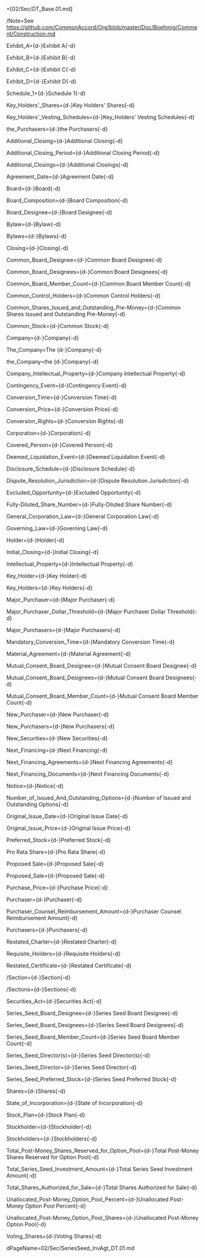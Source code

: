 =[02/Sec/DT_Base.01.md]

/Note=See https://github.com/CommonAccord/Org/blob/master/Doc/Boehmig/Comment/Construction.md

Exhibit_A={d-}Exhibit A{-d}

Exhibit_B={d-}Exhibit B{-d}

Exhibit_C={d-}Exhibit C{-d}

Exhibit_D={d-}Exhibit D{-d}

Schedule_1={d-}Schedule 1{-d}

Key_Holders'_Shares={d-}Key Holders' Shares{-d}

Key_Holders'_Vesting_Schedules={d-}Key_Holders' Vesting Schedules{-d}

the_Purchasers={d-}the Purchasers{-d}

Additional_Closing={d-}Additional Closing{-d}

Additional_Closing_Period={d-}Additional Closing Period{-d}

Additional_Closings={d-}Additional Closings{-d}

Agreement_Date={d-}Agreement Date{-d}

Board={d-}Board{-d}

Board_Composition={d-}Board Composition{-d}

Board_Designee={d-}Board Designee{-d}

Bylaw={d-}Bylaw{-d}

Bylaws={d-}Bylaws{-d}

Closing={d-}Closing{-d}

Common_Board_Designee={d-}Common Board Designee{-d}

Common_Board_Designees={d-}Common Board Designees{-d}

Common_Board_Member_Count={d-}Common Board Member Count{-d}

Common_Control_Holders={d-}Common Control Holders{-d}

Common_Shares_Issued_and_Outstanding_Pre-Money={d-}Common Shares Issued and Outstanding Pre-Money{-d}

Common_Stock={d-}Common Stock{-d}

Company={d-}Company{-d}

The_Company=The {d-}Company{-d}

the_Company=the {d-}Company{-d}

Company_Intellectual_Property={d-}Company Intellectual Property{-d}

Contingency_Event={d-}Contingency Event{-d}

Conversion_Time={d-}Conversion Time{-d}

Conversion_Price={d-}Conversion Price{-d}

Conversion_Rights={d-}Conversion Rights{-d}

Corporation={d-}Corporation{-d}

Covered_Person={d-}Covered Person{-d}

Deemed_Liquidation_Event={d-}Deemed Liquidation Event{-d}

Disclosure_Schedule={d-}Disclosure Schedule{-d}

Dispute_Resolution_Jurisdiction={d-}Dispute Resolution Jurisdiction{-d}

Excluded_Opportunity={d-}Excluded Opportunity{-d}

Fully-Diluted_Share_Number={d-}Fully-Diluted Share Number{-d}

General_Corporation_Law={d-}General Corporation Law{-d}

Governing_Law={d-}Governing Law{-d}

Holder={d-}Holder{-d}

Initial_Closing={d-}Initial Closing{-d}

Intellectual_Property={d-}Intellectual Property{-d}

Key_Holder={d-}Key Holder{-d}

Key_Holders={d-}Key Holders{-d}

Major_Purchaser={d-}Major Purchaser{-d}

Major_Purchaser_Dollar_Threshold={d-}Major Purchaser Dollar Threshold{-d}

Major_Purchasers={d-}Major Purchasers{-d}

Mandatory_Conversion_Time={d-}Mandatory Conversion Time{-d}

Material_Agreement={d-}Material Agreement{-d}

Mutual_Consent_Board_Designee={d-}Mutual Consent Board Designee{-d}

Mutual_Consent_Board_Designees={d-}Mutual Consent Board Designees{-d}

Mutual_Consent_Board_Member_Count={d-}Mutual Consent Board Member Count{-d}

New_Purchaser={d-}New Purchaser{-d}

New_Purchasers={d-}New Purchasers{-d}

New_Securities={d-}New Securities{-d}

Next_Financing={d-}Next Financing{-d}

Next_Financing_Agreements={d-}Next Financing Agreements{-d}

Next_Financing_Documents={d-}Next Financing Documents{-d}

Notice={d-}Notice{-d}

Number_of_Issued_And_Outstanding_Options={d-}Number of Issued and Outstanding Options{-d}

Original_Issue_Date={d-}Original Issue Date{-d}

Original_Issue_Price={d-}Original Issue Price{-d}

Preferred_Stock={d-}Preferred Stock{-d}

Pro Rata Share={d-}Pro Rata Share{-d}

Proposed Sale={d-}Proposed Sale{-d}

Proposed_Sale={d-}Proposed Sale{-d}

Purchase_Price={d-}Purchase Price{-d}

Purchaser={d-}Purchaser{-d}

Purchaser_Counsel_Reimbursement_Amount={d-}Purchaser Counsel Reimbursement Amount{-d}

Purchasers={d-}Purchasers{-d}

Restated_Charter={d-}Restated Charter{-d}

Requisite_Holders={d-}Requisite Holders{-d}

Restated_Certificate={d-}Restated Certificate{-d}

/Section={d-}Section{-d}

/Sections={d-}Sections{-d}

Securities_Act={d-}Securities Act{-d}

Series_Seed_Board_Designee={d-}Series Seed Board Designee{-d}

Series_Seed_Board_Designees={d-}Series Seed Board Designees{-d}

Series_Seed_Board_Member_Count={d-}Series Seed Board Member Count{-d}

Series_Seed_Director(s)={d-}Series Seed Director(s){-d}

Series_Seed_Director={d-}Series Seed Director{-d}

Series_Seed_Preferred_Stock={d-}Series Seed Preferred Stock{-d}

Shares={d-}Shares{-d}

State_of_Incorporation={d-}State of Incorporation{-d}

Stock_Plan={d-}Stock Plan{-d}

Stockholder={d-}Stockholder{-d}

Stockholders={d-}Stockholders{-d}

Total_Post-Money_Shares_Reserved_for_Option_Pool={d-}Total Post-Money Shares Reserved for Option Pool{-d}

Total_Series_Seed_Investment_Amount={d-}Total Series Seed Investment Amount{-d}

Total_Shares_Authorized_for_Sale={d-}Total Shares Authorized for Sale{-d}

Unallocated_Post-Money_Option_Pool_Percent={d-}Unallocated Post-Money Option Pool Percent{-d}

Unallocated_Post-Money_Option_Pool_Shares={d-}Unallocated Post-Money Option Pool{-d}

Voting_Shares={d-}Voting Shares{-d}

dPageName=02/Sec/SeriesSeed_InvAgt_DT.01.md